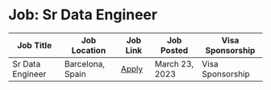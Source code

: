 # Job: Sr Data Engineer

| Job Title | Job Location | Job Link | Job Posted | Visa Sponsorship |
| --- | --- | --- | --- | --- |
| Sr Data Engineer | Barcelona, Spain | [Apply](https://www.pepsicojobs.com/main/jobs/131749?lang=en-us) | March 23, 2023 | Visa Sponsorship |
